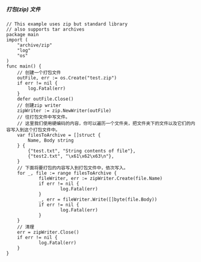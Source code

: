 ##### 打包(zip) 文件
    // This example uses zip but standard library
    // also supports tar archives
    package main
    import (
        "archive/zip"
        "log"
        "os"
    )
    func main() {
        // 创建一个打包文件
        outFile, err := os.Create("test.zip")
        if err != nil {
            log.Fatal(err)
        }
        defer outFile.Close()
        // 创建zip writer
        zipWriter := zip.NewWriter(outFile)
        // 往打包文件中写文件。
        // 这里我们使用硬编码的内容，你可以遍历一个文件夹，把文件夹下的文件以及它们的内容写入到这个打包文件中。
        var filesToArchive = []struct {
            Name, Body string
        } {
            {"test.txt", "String contents of file"},
            {"test2.txt", "\x61\x62\x63\n"},
        }
        // 下面将要打包的内容写入到打包文件中，依次写入。
        for _, file := range filesToArchive {
                fileWriter, err := zipWriter.Create(file.Name)
                if err != nil {
                        log.Fatal(err)
                }
                _, err = fileWriter.Write([]byte(file.Body))
                if err != nil {
                        log.Fatal(err)
                }
        }
        // 清理
        err = zipWriter.Close()
        if err != nil {
                log.Fatal(err)
        }
    }